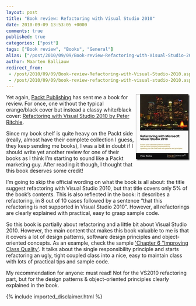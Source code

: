 ```yaml
---
layout: post
title: "Book review: Refactoring with Visual Studio 2010"
date: 2010-09-09 13:53:05 +0000
comments: true
published: true
categories: ["post"]
tags: ["Book review", "Books", "General"]
alias: ["/post/2010/09/09/Book-review-Refactoring-with-Visual-Studio-2010.aspx", "/post/2010/09/09/book-review-refactoring-with-visual-studio-2010.aspx"]
author: Maarten Balliauw
redirect_from:
 - /post/2010/09/09/Book-review-Refactoring-with-Visual-Studio-2010.aspx
 - /post/2010/09/09/book-review-refactoring-with-visual-studio-2010.aspx
---
```

<p><a href="https://www.packtpub.com/refactoring-with-microsoft-visual-studio-2010/book" target="_blank"><img style="background-image: none; border-right-width: 0px; margin: 0px 0px 5px 5px; padding-left: 0px; padding-right: 0px; display: inline; border-top-width: 0px; border-bottom-width: 0px; border-left-width: 0px; padding-top: 0px" title="refactoring-with-microsoft-visual-studio-2010" border="0" alt="refactoring-with-microsoft-visual-studio-2010" align="right" src="/images/refactoring-with-microsoft-visual-studio-2010.jpg" width="148" height="182" /></a>Yet again, <a href="http://www.packtpub.com" target="_blank">Packt Publishing</a> has sent me a book for review. For once, one without the typical orange/black cover but instead a classy white/black cover: <a href="https://www.packtpub.com/refactoring-with-microsoft-visual-studio-2010/book" target="_blank">Refactoring with Visual Studio 2010 by Peter Ritchie</a>.</p>  <p>Since my book shelf is quite heavy on the Packt side (really, almost have their complete collection I guess, they keep sending me books), I was a bit in doubt if I should write yet another review for one of their books as I think I’m starting to sound like a Packt marketing guy. After reading it though, I thought that this book deserves some credit!</p>  <p>I’m going to skip the official wording on what the book is all about: the title suggest refactoring with Visual Studio 2010, but that title covers only 5% of the book’s contents. This is also reflected in the book: it describes a refactoring, in 8 out of 10 cases followed by a sentence “that this refactoring is not supported in Visual Studio 2010”. However, all refactorings are clearly explained with practical, easy to grasp sample code.</p>  <p>So this book is partially about refactoring and a little bit about Visual Studio 2010. However, the main content that makes this book valuable to me is that it covers a lot of design patterns, software design principles and object-oriented concepts. As an example, check the sample <a href="https://www.packtpub.com/sites/default/files/0103-chapter-6-improving-class-quality.pdf">'Chapter 6 &quot;Improving Class Quality'</a>. It talks about the single responsibility principle and starts refactoring an ugly, tight coupled class into a nice, easy to maintain class with lots of practical tips and sample code.</p>  <p>My recommendation for anyone: must read! Not for the VS2010 refactoring part, but for the design patterns &amp; object-oriented principles clearly explained in the book.</p>

{% include imported_disclaimer.html %}

